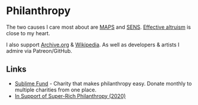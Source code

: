 # Philanthropy

The two causes I care most about are [MAPS](https://www.maps.org/donate) and [SENS](http://www.sens.org/donate). [Effective altruism](../philosophy/effective-altruism.md) is close to my heart.

I also support [Archive.org](https://archive.org/donate/) & [Wikipedia](https://donate.wikimedia.org). As well as developers & artists I admire via Patreon/GitHub.

## Links

- [Sublime Fund](https://sublimefund.org/) - Charity that makes philanthropy easy. Donate monthly to multiple charities from one place.
- [In Support of Super-Rich Philanthropy (2020)](https://followtheargument.org/in-support-of-super-rich-philanthropy)

